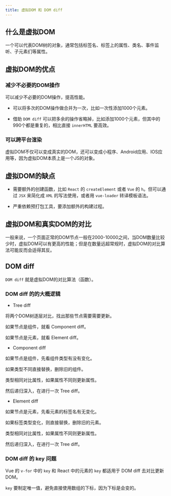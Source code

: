 ```yaml
---
title: 虚拟DOM 和 DOM diff
---
```


## 什么是虚拟DOM

一个可以代表DOM树的对象，通常包括标签名、标签上的属性、类名、事件监听、子元素们等属性。

## 虚拟DOM的优点

### 减少不必要的DOM操作

可以减少不必要的DOM操作，提高性能。

- 可以将多次的DOM操作做合并为一次，比如一次性添加1000个元素。

- 借助 `DOM diff` 可以把多余的操作省略掉，比如添加1000个元素，但其中的990个都是重复的，相比直接 `innerHTML` 要高效。

### 可以跨平台渲染

虚拟DOM不仅可以变成真实的DOM，还可以变成小程序、Android应用、IOS应用等，因为虚拟DOM本质上是一个JS的对象。

## 虚拟DOM的缺点

- 需要额外的创建函数，比如 `React` 的 `createElement` 或者 `Vue` 的 `h`。但可以通过 `JSX` 来简化成 `XML` 的写法使用，或者用 `vue-loader` 转译模板语法。

- 严重依赖预打包工具，要添加额外的构建过程。

## 虚拟DOM和真实DOM的对比

一般来说，一个页面正常的DOM节点一般在2000-10000之间，当DOM数量比较少时，虚拟DOM可以有更高的性能；但是在数量远超常规时，虚拟DOM的对比算法可能反而会适得其反。

## DOM diff

`DOM diff` 就是虚拟DOM的对比算法（函数）。

### DOM diff 的的大概逻辑

- Tree diff

将两个DOM树逐层对比，找出那些节点需要需要更新。

如果节点是组件，就看 Component diff。

如果节点是元素，就看 Element diff。

- Component diff

如果节点是组件，先看组件类型有没有变化。

如果类型不同直接替换，删除旧的组件。

类型相同对比属性，如果属性不同则更新属性。

然后递归深入，在进行一次 Tree diff。

- Element diff

如果节点是元素，先看元素的标签名有无变化。

如果标签类型变化，则直接替换，删除旧的元素。

类型相同对比属性，如果属性不同则更新属性。

然后递归深入，在进行一次 Tree diff。

### DOM diff 的 key 问题

Vue 的 `v-for` 中的 `key` 和 React 中的元素的 `key` 都适用于 DOM diff 去对比更新DOM。

`key` 要制定唯一值，避免直接使用数组的下标，因为下标是会变的。